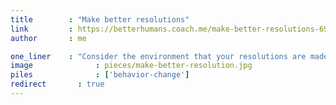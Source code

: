 ```yaml
---
title        : "Make better resolutions"
link         : https://betterhumans.coach.me/make-better-resolutions-69cda443d387
author       : me

one_liner    : "Consider the environment that your resolutions are made in."
image			   : pieces/make-better-resolution.jpg
piles			   : ['behavior-change']
redirect 	   : true
---
```


